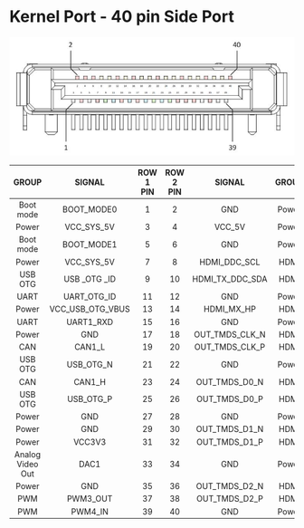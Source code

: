 # Kernel Port - 40 pin Side Port

![](/assets/kernel-port-pin.jpg)

| GROUP | SIGNAL | ROW 1 PIN | ROW 2 PIN | SIGNAL | GROUP |
| :---: | :---: | :---: | :---: | :---: | :---: |
| Boot mode | BOOT\_MODE0 | 1 | 2 | GND | Power |
| Power | VCC\_SYS\_5V | 3 | 4 | VCC\_5V | Power |
| Boot mode | BOOT\_MODE1 | 5 | 6 | GND | Power |
| Power | VCC\_SYS\_5V | 7 | 8 | HDMI\_DDC\_SCL | HDMI |
| USB OTG | USB \_OTG \_ID | 9 | 10 | HDMI\_TX\_DDC\_SDA | HDMI |
| UART | UART\_OTG\_ID | 11 | 12 | GND | Power |
| Power | VCC\_USB\_OTG\_VBUS | 13 | 14 | HDMI\_MX\_HP | HDMI |
| UART | UART1\_RXD | 15 | 16 | GND | Power |
| Power | GND | 17 | 18 | OUT\_TMDS\_CLK\_N | HDMI |
| CAN | CAN1\_L | 19 | 20 | OUT\_TMDS\_CLK\_P | HDMI |
| USB OTG | USB\_OTG\_N | 21 | 22 | GND | Power |
| CAN | CAN1\_H | 23 | 24 | OUT\_TMDS\_D0\_N | HDMI |
| USB OTG | USB\_OTG\_P | 25 | 26 | OUT\_TMDS\_D0\_P | HDMI |
| Power | GND | 27 | 28 | GND | Power |
| Power | GND | 29 | 30 | OUT\_TMDS\_D1\_N | HDMI |
| Power | VCC3V3 | 31 | 32 | OUT\_TMDS\_D1\_P | HDMI |
| Analog Video Out | DAC1 | 33 | 34 | GND | Power |
| Power | GND | 35 | 36 | OUT\_TMDS\_D2\_N | HDMI |
| PWM | PWM3\_OUT | 37 | 38 | OUT\_TMDS\_D2\_P | HDMI |
| PWM | PWM4\_IN | 39 | 40 | GND | Power |



